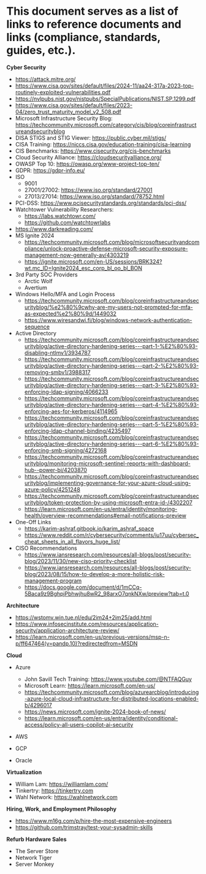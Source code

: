 # This document serves as a list of links to reference documents and links (compliance, standards, guides, etc.). #

**Cyber Security**

* https://attack.mitre.org/
* https://www.cisa.gov/sites/default/files/2024-11/aa24-317a-2023-top-routinely-exploited-vulnerabilities.pdf
* https://nvlpubs.nist.gov/nistpubs/SpecialPublications/NIST.SP.1299.pdf
* https://www.cisa.gov/sites/default/files/2023-04/zero_trust_maturity_model_v2_508.pdf
* Microsoft Infrastructure Security Blog: https://techcommunity.microsoft.com/category/cis/blog/coreinfrastructureandsecurityblog
* DISA STIGS and STIG Viewer: https://public.cyber.mil/stigs/
* CISA Training: https://niccs.cisa.gov/education-training/cisa-learning
* CIS Benchmarks: https://www.cisecurity.org/cis-benchmarks
* Cloud Security Alliance: https://cloudsecurityalliance.org/
* OWASP Top 10: https://owasp.org/www-project-top-ten/
* GDPR: https://gdpr-info.eu/
* ISO
    * 9001
    * 27001/27002: https://www.iso.org/standard/27001
    * 27013/27014: https://www.iso.org/standard/78752.html
* PCI-DSS: https://www.pcisecuritystandards.org/standards/pci-dss/
* Watchtower Vulnerability Researchers: 
    * https://labs.watchtowr.com/
    * https://github.com/watchtowrlabs
* https://www.darkreading.com/
* MS Ignite 2024
    * https://techcommunity.microsoft.com/blog/microsoftsecurityandcompliance/unlock-proactive-defense-microsoft-security-exposure-management-now-generally-av/4303219
    * https://ignite.microsoft.com/en-US/sessions/BRK324?wt.mc_ID=Ignite2024_esc_corp_bl_oo_bl_BON
* 3rd Party SOC Providers
    * Arctic Wolf
    * Avertium
* Windows Hello/MFA and Login Process
    * https://techcommunity.microsoft.com/blog/coreinfrastructureandsecurityblog/%e2%80%9cwhy-are-my-users-not-prompted-for-mfa-as-expected%e2%80%9d/1449032
    * https://www.wiresandwi.fi/blog/windows-network-authentication-sequence
* Active Directory
    * https://techcommunity.microsoft.com/blog/coreinfrastructureandsecurityblog/active-directory-hardening-series---part-1-%E2%80%93-disabling-ntlmv1/3934787
    * https://techcommunity.microsoft.com/blog/coreinfrastructureandsecurityblog/active-directory-hardening-series---part-2-%E2%80%93-removing-smbv1/3988317
    * https://techcommunity.microsoft.com/blog/coreinfrastructureandsecurityblog/active-directory-hardening-series---part-3-%E2%80%93-enforcing-ldap-signing/4066233
    * https://techcommunity.microsoft.com/blog/coreinfrastructureandsecurityblog/active-directory-hardening-series---part-4-%E2%80%93-enforcing-aes-for-kerberos/4114965
    * https://techcommunity.microsoft.com/blog/coreinfrastructureandsecurityblog/active-directory-hardening-series---part-5-%E2%80%93-enforcing-ldap-channel-binding/4235497
    * https://techcommunity.microsoft.com/blog/coreinfrastructureandsecurityblog/active-directory-hardening-series---part-6-%E2%80%93-enforcing-smb-signing/4272168
    * https://techcommunity.microsoft.com/blog/coreinfrastructureandsecurityblog/monitoring-microsoft-sentinel-reports-with-dashboard-hub--power-bi/4203870
    * https://techcommunity.microsoft.com/blog/coreinfrastructureandsecurityblog/implementing-governance-for-your-azure-cloud-using-azure-policy/4251248
    * https://techcommunity.microsoft.com/blog/coreinfrastructureandsecurityblog/token-protection-by-using-microsoft-entra-id-/4302207
    * https://learn.microsoft.com/en-us/entra/identity/monitoring-health/overview-recommendations#email-notifications-preview
* One-Off Links
    * https://karim-ashraf.gitbook.io/karim_ashraf_space
    * https://www.reddit.com/r/cybersecurity/comments/iu17uu/cybersec_cheat_sheets_in_all_flavors_huge_list/
* CISO Recommendations
    * https://www.iansresearch.com/resources/all-blogs/post/security-blog/2023/11/30/new-ciso-priority-checklist
    * https://www.iansresearch.com/resources/all-blogs/post/security-blog/2023/08/15/how-to-develop-a-more-holistic-risk-management-program
    * https://docs.google.com/document/d/1mCCq-5Baca9z9BghpjPbhwjhu8wR2_98arxO7qnkNXw/preview?tab=t.0


**Architecture**
* https://wstomv.win.tue.nl/edu/2im24+2im25/add.html
* https://www.infosecinstitute.com/resources/application-security/application-architecture-review/
* https://learn.microsoft.com/en-us/previous-versions/msp-n-p/ff647464(v=pandp.10)?redirectedfrom=MSDN


**Cloud**

* Azure
    * John Savill Tech Training: https://www.youtube.com/@NTFAQGuy
    * Microsoft Learn: https://learn.microsoft.com/en-us/
    * https://techcommunity.microsoft.com/blog/azurearcblog/introducing-azure-local-cloud-infrastructure-for-distributed-locations-enabled-b/4296017
    * https://news.microsoft.com/ignite-2024-book-of-news/
    * https://learn.microsoft.com/en-us/entra/identity/conditional-access/policy-all-users-copilot-ai-security

* AWS
* GCP
* Oracle

**Virtualization**

* William Lam: https://williamlam.com/
* Tinkertry: https://tinkertry.com
* Wahl Network: https://wahlnetwork.com




**Hiring, Work, and Employment Philosophy**

* https://www.m16g.com/p/hire-the-most-expensive-engineers
* https://github.com/trimstray/test-your-sysadmin-skills

**Refurb Hardware Sales**

* The Server Store
* Network Tiger
* Server Monkey

